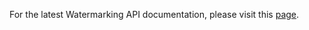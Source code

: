 For the latest Watermarking API documentation, please visit this [page](https://techdocs.akamai.com/edgeworkers/docs/watermarking).
